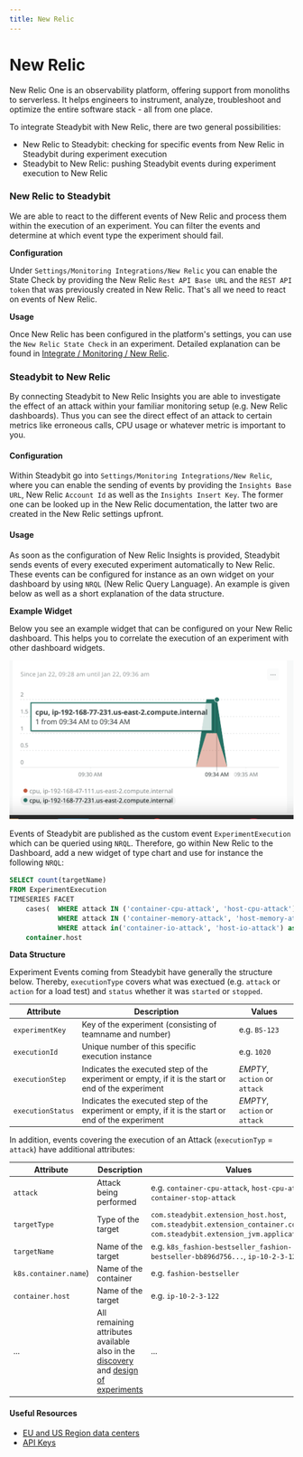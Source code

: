 ```yaml
---
title: New Relic
---
```


# New Relic

New Relic One is an observability platform, offering support from monoliths to serverless. It helps engineers to instrument, analyze, troubleshoot and optimize the entire software stack - all from one place.

To integrate Steadybit with New Relic, there are two general possibilities:

* New Relic to Steadybit: checking for specific events from New Relic in Steadybit during experiment execution
* Steadybit to New Relic: pushing Steadybit events during experiment execution to New Relic

### New Relic to Steadybit

We are able to react to the different events of New Relic and process them within the execution of an experiment. You can filter the events and determine at which event type the experiment should fail.

**Configuration**

Under `Settings/Monitoring Integrations/New Relic` you can enable the State Check by providing the New Relic `Rest API Base URL` and the `REST API token` that was previously created in New Relic. That's all we need to react on events of New Relic.

**Usage**

Once New Relic has been configured in the platform's settings, you can use the `New Relic State Check` in an experiment. Detailed explanation can be found in [Integrate / Monitoring / New Relic](../../integrate-with-steadybit/monitoring/newrelic.md).

### Steadybit to New Relic

By connecting Steadybit to New Relic Insights you are able to investigate the effect of an attack within your familiar monitoring setup (e.g. New Relic dashboards). Thus you can see the direct effect of an attack to certain metrics like erroneous calls, CPU usage or whatever metric is important to you.

#### Configuration

Within Steadybit go into `Settings/Monitoring Integrations/New Relic`, where you can enable the sending of events by providing the `Insights Base URL`, New Relic `Account Id` as well as the `Insights Insert Key`. The former one can be looked up in the New Relic documentation, the latter two are created in the New Relic settings upfront.

#### Usage

As soon as the configuration of New Relic Insights is provided, Steadybit sends events of every executed experiment automatically to New Relic. These events can be configured for instance as an own widget on your dashboard by using `NRQL` (New Relic Query Language). An example is given below as well as a short explanation of the data structure.

**Example Widget**

Below you see an example widget that can be configured on your New Relic dashboard. This helps you to correlate the execution of an experiment with other dashboard widgets.

![New Relic Insights Example](new-relic-insights.png)

Events of Steadybit are published as the custom event `ExperimentExecution` which can be queried using `NRQL`. Therefore, go within New Relic to the Dashboard, add a new widget of type chart and use for instance the following `NRQL`:

```sql
SELECT count(targetName)
FROM ExperimentExecution
TIMESERIES FACET
    cases(  WHERE attack IN ('container-cpu-attack', 'host-cpu-attack') AS 'cpu',
            WHERE attack IN ('container-memory-attack', 'host-memory-attack') as 'memory',
            WHERE attack in('container-io-attack', 'host-io-attack') as 'IO'),
    container.host
```

**Data Structure**

Experiment Events coming from Steadybit have generally the structure below. Thereby, `executionType` covers what was exectued (e.g. `attack` or `action` for a load test) and `status` whether it was `started` or `stopped`.

| Attribute         | Description                                                                                         | Values                        |
| ----------------- | --------------------------------------------------------------------------------------------------- | ----------------------------- |
| `experimentKey`   | Key of the experiment (consisting of teamname and number)                                           | e.g. `BS-123`                 |
| `executionId`     | Unique number of this specific execution instance                                                   | e.g. `1020`                   |
| `executionStep`   | Indicates the executed step of the experiment or empty, if it is the start or end of the experiment | _EMPTY_, `action` or `attack` |
| `executionStatus` | Indicates the executed step of the experiment or empty, if it is the start or end of the experiment | _EMPTY_, `action` or `attack` |

In addition, events covering the execution of an Attack (`executionTyp` = `attack`) have additional attributes:

| Attribute             | Description                                                                                                                                                                | Values                                                                                                                        |
|-----------------------|----------------------------------------------------------------------------------------------------------------------------------------------------------------------------|-------------------------------------------------------------------------------------------------------------------------------|
| `attack`              | Attack being performed                                                                                                                                                     | e.g. `container-cpu-attack`, `host-cpu-attack`, `container-stop-attack`                                                       |
| `targetType`          | Type of the target                                                                                                                                                         | `com.steadybit.extension_host.host`, `com.steadybit.extension_container.container`, `com.steadybit.extension_jvm.application` |
| `targetName`          | Name of the target                                                                                                                                                         | e.g. `k8s_fashion-bestseller_fashion-bestseller-bb896d756...`, `ip-10-2-3-122`                                                |
| `k8s.container.name`) | Name of the container                                                                                                                                                      | e.g. `fashion-bestseller`                                                                                                     |
| `container.host`      | Name of the target                                                                                                                                                         | e.g. `ip-10-2-3-122`                                                                                                          |
| ...                   | All remaining attributes available also in the [discovery](../../use-steadybit/discovery/README.md) and [design of experiments](../../use-steadybit/experiments/README.md) | ...                                                                                                                           |


#### Useful Resources

* [EU and US Region data centers](https://docs.newrelic.com/docs/using-new-relic/welcome-new-relic/get-started/our-eu-us-region-data-centers)
* [API Keys](https://docs.newrelic.com/docs/apis/get-started/intro-apis/types-new-relic-api-keys)
